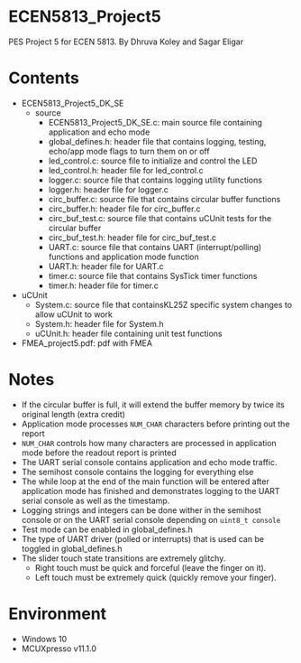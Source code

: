 # ECEN5813_Project5
PES Project 5 for ECEN 5813. By Dhruva Koley and Sagar Eligar

# Contents
- ECEN5813_Project5_DK_SE
  - source
    - ECEN5813_Project5_DK_SE.c: main source file containing application and echo mode
	- global_defines.h: header file that contains logging, testing, echo/app mode flags to turn them on or off
	- led_control.c: source file to initialize and control the LED
	- led_control.h: header file for led_control.c
	- logger.c: source file that contains logging utility functions
	- logger.h: header file for logger.c
	- circ_buffer.c: source file that contains circular buffer functions
	- circ_buffer.h: header file for circ_buffer.c
	- circ_buf_test.c: source file that contains uCUnit tests for the circular buffer
	- circ_buf_test.h: header file for circ_buf_test.c
	- UART.c: source file that contains UART (interrupt/polling) functions and application mode function
	- UART.h: header file for UART.c
	- timer.c: source file that contains SysTick timer functions
	- timer.h: header file for timer.c
- uCUnit
	- System.c: source file that containsKL25Z specific system changes to allow uCUnit to work
	- System.h: header file for System.h
	- uCUnit.h: header file containing unit test functions
- FMEA_project5.pdf: pdf with FMEA

# Notes
- If the circular buffer is full, it will extend the buffer memory by twice its original length (extra credit)
- Application mode processes `NUM_CHAR` characters before printing out the report
- `NUM_CHAR` controls how many characters are processed in application mode before the readout report is printed
- The UART serial console contains application and echo mode traffic.
- The semihost console contains the logging for everything else
- The while loop at the end of the main function will be entered after application mode has finished and demonstrates logging to the UART serial console as well as the timestamp.
- Logging strings and integers can be done wither in the semihost console or on the UART serial console depending on `uint8_t console`
- Test mode can be enabled in global_defines.h
- The type of UART driver (polled or interrupts) that is used can be toggled in global_defines.h
- The slider touch state transitions are extremely glitchy. 
	- Right touch must be quick and forceful (leave the finger on it). 
	- Left touch must be extremely quick (quickly remove your finger).

# Environment
 - Windows 10
 - MCUXpresso v11.1.0